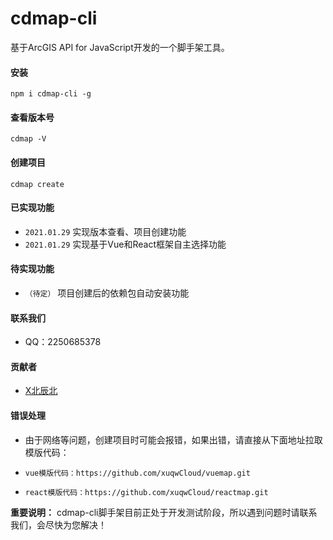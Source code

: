 # cdmap-cli
基于ArcGIS API for JavaScript开发的一个脚手架工具。

#### 安装

```
npm i cdmap-cli -g
```

#### 查看版本号

```
cdmap -V
```

#### 创建项目

```
cdmap create
```

#### 已实现功能

* `2021.01.29`  实现版本查看、项目创建功能
* `2021.01.29`  实现基于Vue和React框架自主选择功能

#### 待实现功能

* `（待定）`  项目创建后的依赖包自动安装功能

#### 联系我们

* QQ：2250685378

#### 贡献者

* [X北辰北](http://www.xbeichenbei.com/)

#### 错误处理

* 由于网络等问题，创建项目时可能会报错，如果出错，请直接从下面地址拉取模版代码：

* ```
  vue模版代码：https://github.com/xuqwCloud/vuemap.git
  ```

* ```
  react模版代码：https://github.com/xuqwCloud/reactmap.git
  ```

  

**重要说明：** cdmap-cli脚手架目前正处于开发测试阶段，所以遇到问题时请联系我们，会尽快为您解决！ 
